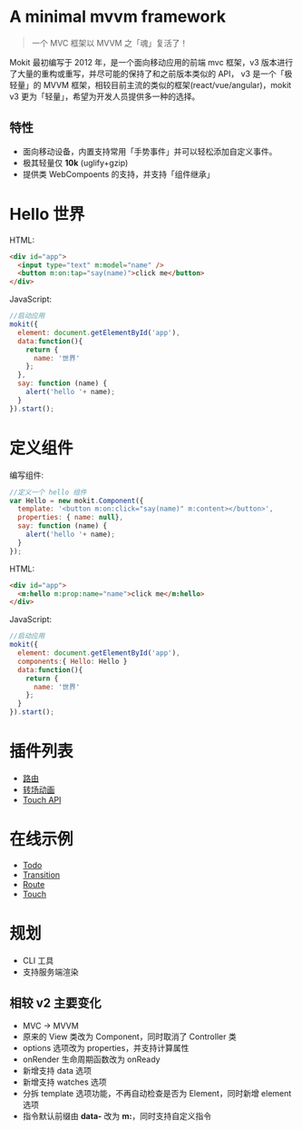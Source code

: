 # A minimal mvvm framework

> 一个 MVC 框架以 MVVM 之「魂」复活了！  

Mokit 最初编写于 2012 年，是一个面向移动应用的前端 mvc 框架，v3 版本进行了大量的重构或重写，并尽可能的保持了和之前版本类似的 API，
v3 是一个「极轻量」的 MVVM 框架，相较目前主流的类似的框架(react/vue/angular)，mokit v3 更为「轻量」，希望为开发人员提供多一种的选择。

<!--more-->

## 特性
- 面向移动设备，内置支持常用「手势事件」并可以轻松添加自定义事件。  
- 极其轻量仅 **10k** (uglify+gzip)  
- 提供类 WebCompoents 的支持，并支持「组件继承」  

  
# Hello 世界  
HTML:

```HTML
<div id="app">
  <input type="text" m:model="name" />
  <button m:on:tap="say(name)">click me</button>
</div>
```

JavaScript:

```js
//启动应用
mokit({
  element: document.getElementById('app'),
  data:function(){
    return {
      name: '世界'
    };
  },
  say: function (name) {
    alert('hello '+ name);
  }
}).start();
```

# 定义组件

编写组件:

```js
//定义一个 hello 组件
var Hello = new mokit.Component({
  template: '<button m:on:click="say(name)" m:content></button>',
  properties: { name: null},
  say: function (name) {
    alert('hello '+ name);
  }
});
```

HTML:

```HTML
<div id="app">
  <m:hello m:prop:name="name">click me</m:hello>
</div>
```

JavaScript:

```js
//启动应用
mokit({
  element: document.getElementById('app'),
  components:{ Hello: Hello }
  data:function(){
    return {
      name: '世界'
    };
  }
}).start();
```

# 插件列表
- [路由](https://github.com/Houfeng/mokit-router/)
- [转场动画](https://github.com/Houfeng/mokit-transition/)
- [Touch API](https://github.com/Houfeng/mokit-touch/)

# 在线示例
- [Todo](http://houfeng.net/mokit/examples/todo/)
- [Transition](http://houfeng.net/mokit-transition/examples/)
- [Route](http://houfeng.net/mokit-router/examples/)
- [Touch](http://houfeng.net/mokit-touch/examples/)

# 规划
- CLI 工具
- 支持服务端渲染

## 相较 v2 主要变化
- MVC -> MVVM
- 原来的 View 类改为 Component，同时取消了 Controller 类
- options 选项改为 properties，并支持计算属性
- onRender 生命周期函数改为 onReady
- 新增支持 data 选项
- 新增支持 watches 选项
- 分拆 template 选项功能，不再自动检查是否为 Element，同时新增 element 选项
- 指令默认前缀由 **data-** 改为 **m:**，同时支持自定义指令